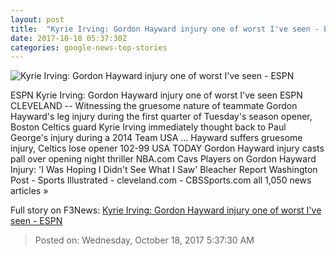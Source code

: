 ```yaml
---
layout: post
title:  "Kyrie Irving: Gordon Hayward injury one of worst I've seen - ESPN"
date: 2017-10-18 05:37:30Z
categories: google-news-top-stories
---
```


![Kyrie Irving: Gordon Hayward injury one of worst I've seen - ESPN](http://a3.espncdn.com/combiner/i?img=%2Fphoto%2F2017%2F1017%2Fr275544_1296x729_16%2D9.jpg)

ESPN Kyrie Irving: Gordon Hayward injury one of worst I've seen ESPN CLEVELAND -- Witnessing the gruesome nature of teammate Gordon Hayward's leg injury during the first quarter of Tuesday's season opener, Boston Celtics guard Kyrie Irving immediately thought back to Paul George's injury during a 2014 Team USA ... Hayward suffers gruesome injury, Celtics lose opener 102-99 USA TODAY Gordon Hayward injury casts pall over opening night thriller NBA.com Cavs Players on Gordon Hayward Injury: 'I Was Hoping I Didn't See What I Saw' Bleacher Report Washington Post - Sports Illustrated - cleveland.com - CBSSports.com all 1,050 news articles »


Full story on F3News: [Kyrie Irving: Gordon Hayward injury one of worst I've seen - ESPN](http://www.f3nws.com/n/DHgUEJ)

> Posted on: Wednesday, October 18, 2017 5:37:30 AM
